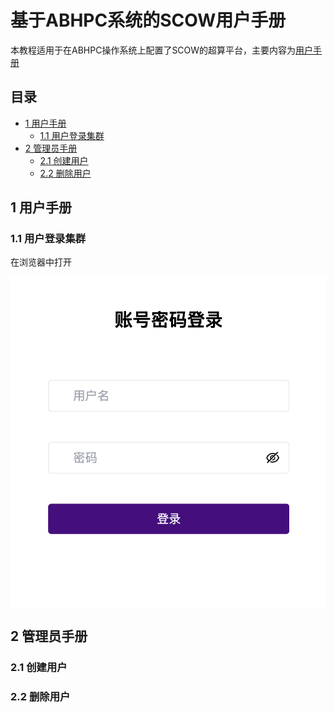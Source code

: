 # 基于ABHPC系统的SCOW用户手册 <!-- omit in toc -->

本教程适用于在ABHPC操作系统上配置了SCOW的超算平台，主要内容为[用户手册](#1-用户手册) 

## 目录 <!-- omit in toc -->
- [1 用户手册](#1-用户手册)
  - [1.1 用户登录集群](#11-用户登录集群)
- [2 管理员手册](#2-管理员手册)
  - [2.1 创建用户](#21-创建用户)
  - [2.2 删除用户](#22-删除用户)


## 1 用户手册

### 1.1 用户登录集群

在浏览器中打开
<div  align="center">    
<img src="image/login_web.png" width = "600" align=center />
</div>

## 2 管理员手册
### 2.1 创建用户


### 2.2 删除用户